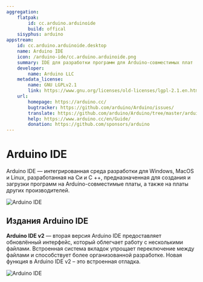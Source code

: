 ```yaml
---
aggregation:
    flatpak:
        id: cc.arduino.arduinoide
        build: offical
    sisyphus: arduino
appstream:
    id: cc.arduino.arduinoide.desktop
    name: Arduino IDE
    icon: /arduino-ide/cc.arduino.arduinoide.png
    summary: IDE для разработки программ для Arduino-совместимых плат
    developer:
        name: Arduino LLC
    metadata_license:
        name: GNU LGPLv2.1
        link: https://www.gnu.org/licenses/old-licenses/lgpl-2.1.en.html
    url:
        homepage: https://arduino.cc/
        bugtracker: https://github.com/arduino/Arduino/issues/
        translate: https://github.com/arduino/Arduino/tree/master/arduino-core/src/processing/app/i18n/
        help: https://www.arduino.cc/en/Guide/
        donation: https://github.com/sponsors/arduino
---
```


# Arduino IDE

Arduino IDE — интегрированная среда разработки для Windows, MacOS и Linux, разработанная на Си и C ++, предназначенная для создания и загрузки программ на Arduino-совместимые платы, а также на платы других производителей.

![Arduino IDE](/arduino-ide/arduino-ide-1.png)

<!--@include: @apps/_parts/install/content-repo.md-->
<!--@include: @apps/_parts/install/content-flatpak.md-->

## Издания Arduino IDE

**Arduino IDE v2** — вторая версия Arduino IDE предоставляет обновлённый интерфейс, который облегчает работу с несколькими файлами. Встроенная система вкладок упрощает переключение между файлами и способствует более организованной разработке. Новая функция в Arduino IDE v2 – это встроенная отладка.

![Arduino IDE](/arduino-ide/arduino-ide-2.png)
